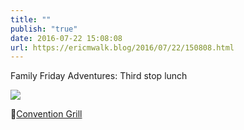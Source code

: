 ```yaml
---
title: ""
publish: "true"
date: 2016-07-22 15:08:08
url: https://ericmwalk.blog/2016/07/22/150808.html
---
```


Family Friday Adventures: Third stop lunch

![](https://ericmwalk.blog/uploads/2022/35834e4cdf.jpg)

📍[Convention Grill](https://maps.apple.com/?address=3912%20Sunnyside%20Rd,%20Edina,%20MN%20%2055424,%20United%20States&auid=12530788424207783170&ll=44.921792,-93.329716&lsp=9902&q=Convention%20Grill)